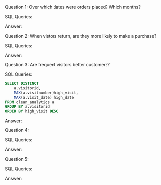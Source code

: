 Question 1: Over which dates were orders placed? Which months?

SQL Queries:

Answer: 



Question 2: When vistors return, are they more likely to make a purchase?

SQL Queries:

Answer:



Question 3: Are frequent visitors better customers?

SQL Queries:
~~~~sql
SELECT DISTINCT 
	a.visitorid,
	MAX(a.visitnumber)high_visit,
	MAX(a.visit_date) high_date
FROM clean_analytics a
GROUP BY a.visitorid
ORDER BY high_visit DESC
~~~~
Answer:



Question 4: 

SQL Queries:

Answer:



Question 5: 

SQL Queries:

Answer:
